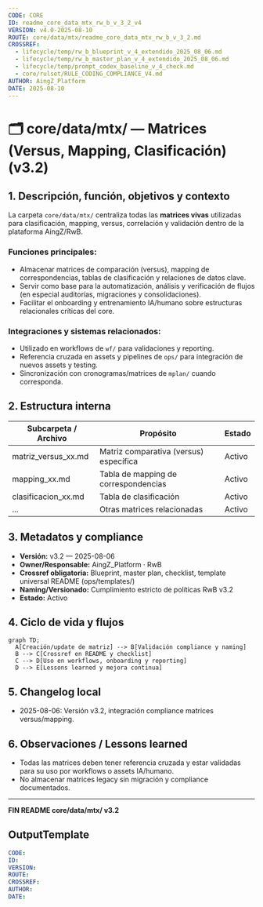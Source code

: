 ```yaml
---
CODE: CORE
ID: readme_core_data_mtx_rw_b_v_3_2_v4
VERSION: v4.0-2025-08-10
ROUTE: core/data/mtx/readme_core_data_mtx_rw_b_v_3_2.md
CROSSREF:
  - lifecycle/temp/rw_b_blueprint_v_4_extendido_2025_08_06.md
  - lifecycle/temp/rw_b_master_plan_v_4_extendido_2025_08_06.md
  - lifecycle/temp/prompt_codex_baseline_v_4_check.md
  - core/rulset/RULE_CODING_COMPLIANCE_V4.md
AUTHOR: AingZ_Platform
DATE: 2025-08-10
---
```

# 🗂️ core/data/mtx/ — Matrices (Versus, Mapping, Clasificación) (v3.2)

## 1. Descripción, función, objetivos y contexto

La carpeta `core/data/mtx/` centraliza todas las **matrices vivas** utilizadas para clasificación, mapping, versus, correlación y validación dentro de la plataforma AingZ/RwB.

### Funciones principales:

- Almacenar matrices de comparación (versus), mapping de correspondencias, tablas de clasificación y relaciones de datos clave.
- Servir como base para la automatización, análisis y verificación de flujos (en especial auditorías, migraciones y consolidaciones).
- Facilitar el onboarding y entrenamiento IA/humano sobre estructuras relacionales críticas del core.

### Integraciones y sistemas relacionados:

- Utilizado en workflows de `wf/` para validaciones y reporting.
- Referencia cruzada en assets y pipelines de `ops/` para integración de nuevos assets y testing.
- Sincronización con cronogramas/matrices de `mplan/` cuando corresponda.

## 2. Estructura interna

| Subcarpeta / Archivo  | Propósito                              | Estado |
| --------------------- | -------------------------------------- | ------ |
| matriz\_versus\_xx.md | Matriz comparativa (versus) específica | Activo |
| mapping\_xx.md        | Tabla de mapping de correspondencias   | Activo |
| clasificacion\_xx.md  | Tabla de clasificación                 | Activo |
| ...                   | Otras matrices relacionadas            | Activo |

## 3. Metadatos y compliance

- **Versión:** v3.2 — 2025-08-06
- **Owner/Responsable:** AingZ\_Platform · RwB
- **Crossref obligatoria:** Blueprint, master plan, checklist, template universal README (ops/templates/)
- **Naming/Versionado:** Cumplimiento estricto de políticas RwB v3.2
- **Estado:** Activo

## 4. Ciclo de vida y flujos

```mermaid
graph TD;
  A[Creación/update de matriz] --> B[Validación compliance y naming]
  B --> C[Crossref en README y checklist]
  C --> D[Uso en workflows, onboarding y reporting]
  D --> E[Lessons learned y mejora continua]
```

## 5. Changelog local

- 2025-08-06: Versión v3.2, integración compliance matrices versus/mapping.

## 6. Observaciones / Lessons learned

- Todas las matrices deben tener referencia cruzada y estar validadas para su uso por workflows o assets IA/humano.
- No almacenar matrices legacy sin migración y compliance documentados.

---

**FIN README core/data/mtx/ v3.2**

## OutputTemplate
```yaml
CODE:
ID:
VERSION:
ROUTE:
CROSSREF:
AUTHOR:
DATE:
```
